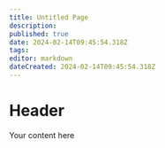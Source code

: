 ```yaml
---
title: Untitled Page
description: 
published: true
date: 2024-02-14T09:45:54.318Z
tags: 
editor: markdown
dateCreated: 2024-02-14T09:45:54.318Z
---
```


# Header
Your content here